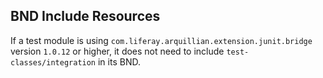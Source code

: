 ## BND Include Resources

If a test module is using `com.liferay.arquillian.extension.junit.bridge`
version `1.0.12` or higher, it does not need to include
`test-classes/integration` in its BND.